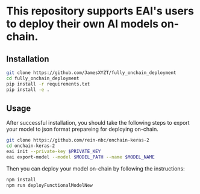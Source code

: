 # This repository supports EAI's users to deploy their own AI models on-chain.
## Installation

```bash
git clone https://github.com/JamesXYZT/fully_onchain_deployment
cd fully_onchain_deployment
pip install -r requirements.txt
pip install -e .
```

## Usage
After successful installation, you should take the following steps to export your model to json format prepareing for deploying on-chain.
```bash
git clone https://github.com/rein-nbc/onchain-keras-2
cd onchain-keras-2
eai init --private-key $PRIVATE_KEY
eai export-model --model $MODEL_PATH --name $MODEL_NAME
```
Then you can deploy your model on-chain by following the instructions:
```bash
npm install
npm run deployFunctionalModelNew
```
